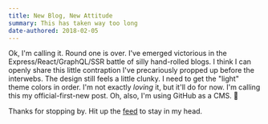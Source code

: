 ```yaml
---
title: New Blog, New Attitude
summary: This has taken way too long
date-authored: 2018-02-05
---
```


Ok, I'm calling it. Round one is over. I've emerged victorious in the Express/React/GraphQL/SSR battle of silly hand-rolled blogs. I think I can openly share this little contraption I've precariously propped up before the interwebs. The design still feels a little clunky. I need to get the "light" theme colors in order. I'm not exactly _loving_ it, but it'll do for now. I'm calling this my official-first-new post. Oh, also, I'm using GitHub as a CMS. 😬

Thanks for stopping by. Hit up the [feed](/feed) to stay in my head.
